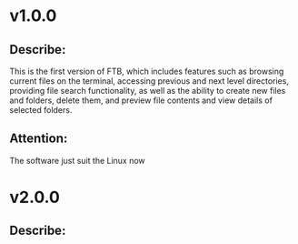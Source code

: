 # v1.0.0

## Describe:
This is the first version of FTB, which includes features such as browsing current files on the terminal, accessing previous and next level directories, providing file search functionality, as well as the ability to create new files and folders, delete them, and preview file contents and view details of selected folders.
## Attention:
The software just suit the Linux now

# v2.0.0

## Describe:

